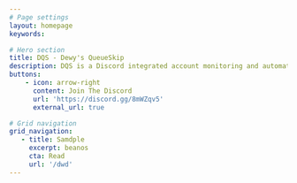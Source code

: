 ```yaml
---
# Page settings
layout: homepage
keywords:

# Hero section
title: DQS - Dewy's QueueSkip
description: DQS is a Discord integrated account monitoring and automation suite for modern anarchy Minecraft. 2 years in the making.
buttons:
    - icon: arrow-right
      content: Join The Discord
      url: 'https://discord.gg/8mWZqv5'
      external_url: true

# Grid navigation
grid_navigation:
   - title: Samdple
     excerpt: beanos
     cta: Read
     url: '/dwd'
---
```

